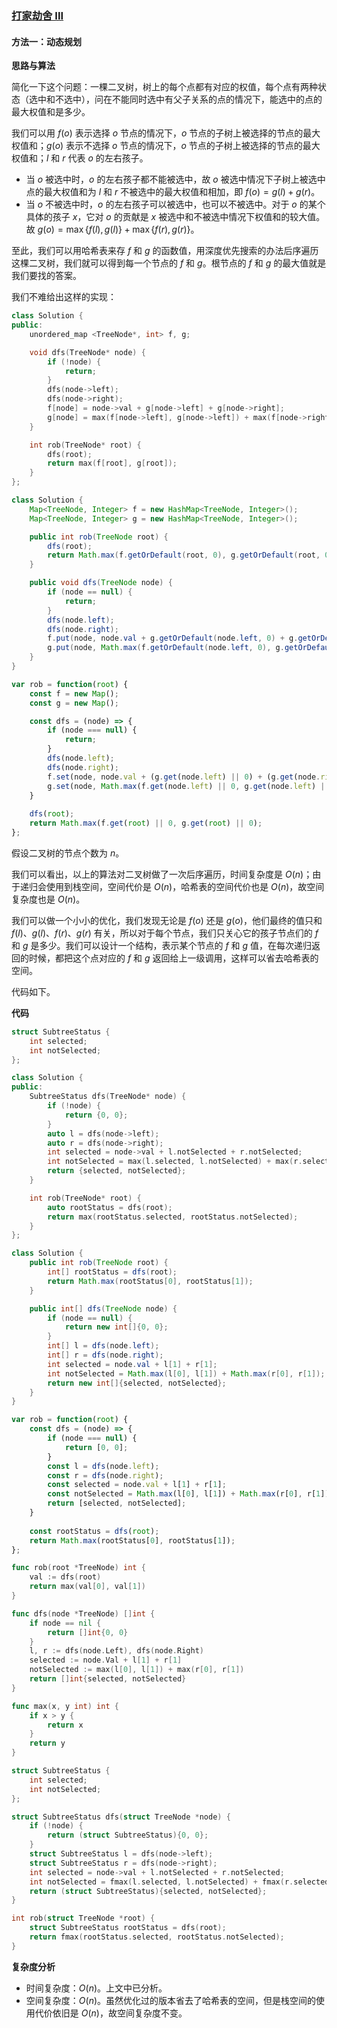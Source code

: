 ### [打家劫舍 III](https://leetcode.cn/problems/house-robber-iii/solutions/361038/da-jia-jie-she-iii-by-leetcode-solution/)

#### 方法一：动态规划

**思路与算法**

简化一下这个问题：一棵二叉树，树上的每个点都有对应的权值，每个点有两种状态（选中和不选中），问在不能同时选中有父子关系的点的情况下，能选中的点的最大权值和是多少。

我们可以用 $f(o)$ 表示选择 $o$ 节点的情况下，$o$ 节点的子树上被选择的节点的最大权值和；$g(o)$ 表示不选择 $o$ 节点的情况下，$o$ 节点的子树上被选择的节点的最大权值和；$l$ 和 $r$ 代表 $o$ 的左右孩子。

-   当 $o$ 被选中时，$o$ 的左右孩子都不能被选中，故 $o$ 被选中情况下子树上被选中点的最大权值和为 $l$ 和 $r$ 不被选中的最大权值和相加，即 $f(o) = g(l) + g(r)$。
-   当 $o$ 不被选中时，$o$ 的左右孩子可以被选中，也可以不被选中。对于 $o$ 的某个具体的孩子 $x$，它对 $o$ 的贡献是 $x$ 被选中和不被选中情况下权值和的较大值。故 $g(o) = \max \{ f(l) , g(l)\}+\max\{ f(r) , g(r) \}$。

至此，我们可以用哈希表来存 $f$ 和 $g$ 的函数值，用深度优先搜索的办法后序遍历这棵二叉树，我们就可以得到每一个节点的 $f$ 和 $g$。根节点的 $f$ 和 $g$ 的最大值就是我们要找的答案。

我们不难给出这样的实现：

```cpp
class Solution {
public:
    unordered_map <TreeNode*, int> f, g;

    void dfs(TreeNode* node) {
        if (!node) {
            return;
        }
        dfs(node->left);
        dfs(node->right);
        f[node] = node->val + g[node->left] + g[node->right];
        g[node] = max(f[node->left], g[node->left]) + max(f[node->right], g[node->right]);
    }

    int rob(TreeNode* root) {
        dfs(root);
        return max(f[root], g[root]);
    }
};
```

```java
class Solution {
    Map<TreeNode, Integer> f = new HashMap<TreeNode, Integer>();
    Map<TreeNode, Integer> g = new HashMap<TreeNode, Integer>();

    public int rob(TreeNode root) {
        dfs(root);
        return Math.max(f.getOrDefault(root, 0), g.getOrDefault(root, 0));
    }

    public void dfs(TreeNode node) {
        if (node == null) {
            return;
        }
        dfs(node.left);
        dfs(node.right);
        f.put(node, node.val + g.getOrDefault(node.left, 0) + g.getOrDefault(node.right, 0));
        g.put(node, Math.max(f.getOrDefault(node.left, 0), g.getOrDefault(node.left, 0)) + Math.max(f.getOrDefault(node.right, 0), g.getOrDefault(node.right, 0)));
    }
}
```

```javascript
var rob = function(root) {
    const f = new Map();
    const g = new Map();

    const dfs = (node) => {
        if (node === null) {
            return;
        }
        dfs(node.left);
        dfs(node.right);
        f.set(node, node.val + (g.get(node.left) || 0) + (g.get(node.right) || 0));
        g.set(node, Math.max(f.get(node.left) || 0, g.get(node.left) || 0) + Math.max(f.get(node.right) || 0, g.get(node.right) || 0));
    }
    
    dfs(root);
    return Math.max(f.get(root) || 0, g.get(root) || 0);
};
```

假设二叉树的节点个数为 $n$。

我们可以看出，以上的算法对二叉树做了一次后序遍历，时间复杂度是 $O(n)$；由于递归会使用到栈空间，空间代价是 $O(n)$，哈希表的空间代价也是 $O(n)$，故空间复杂度也是 $O(n)$。

我们可以做一个小小的优化，我们发现无论是 $f(o)$ 还是 $g(o)$，他们最终的值只和 $f(l)$、$g(l)$、$f(r)$、$g(r)$ 有关，所以对于每个节点，我们只关心它的孩子节点们的 $f$ 和 $g$ 是多少。我们可以设计一个结构，表示某个节点的 $f$ 和 $g$ 值，在每次递归返回的时候，都把这个点对应的 $f$ 和 $g$ 返回给上一级调用，这样可以省去哈希表的空间。

代码如下。

**代码**

```cpp
struct SubtreeStatus {
    int selected;
    int notSelected;
};

class Solution {
public:
    SubtreeStatus dfs(TreeNode* node) {
        if (!node) {
            return {0, 0};
        }
        auto l = dfs(node->left);
        auto r = dfs(node->right);
        int selected = node->val + l.notSelected + r.notSelected;
        int notSelected = max(l.selected, l.notSelected) + max(r.selected, r.notSelected);
        return {selected, notSelected};
    }

    int rob(TreeNode* root) {
        auto rootStatus = dfs(root);
        return max(rootStatus.selected, rootStatus.notSelected);
    }
};
```

```java
class Solution {
    public int rob(TreeNode root) {
        int[] rootStatus = dfs(root);
        return Math.max(rootStatus[0], rootStatus[1]);
    }

    public int[] dfs(TreeNode node) {
        if (node == null) {
            return new int[]{0, 0};
        }
        int[] l = dfs(node.left);
        int[] r = dfs(node.right);
        int selected = node.val + l[1] + r[1];
        int notSelected = Math.max(l[0], l[1]) + Math.max(r[0], r[1]);
        return new int[]{selected, notSelected};
    }
}
```

```javascript
var rob = function(root) {
    const dfs = (node) => {
        if (node === null) {
            return [0, 0];
        }
        const l = dfs(node.left);
        const r = dfs(node.right);
        const selected = node.val + l[1] + r[1];
        const notSelected = Math.max(l[0], l[1]) + Math.max(r[0], r[1]);
        return [selected, notSelected];
    }
    
    const rootStatus = dfs(root);
    return Math.max(rootStatus[0], rootStatus[1]);
}; 
```

```go
func rob(root *TreeNode) int {
    val := dfs(root)
    return max(val[0], val[1])
}

func dfs(node *TreeNode) []int {
    if node == nil {
        return []int{0, 0}
    }
    l, r := dfs(node.Left), dfs(node.Right)
    selected := node.Val + l[1] + r[1]
    notSelected := max(l[0], l[1]) + max(r[0], r[1])
    return []int{selected, notSelected}
}

func max(x, y int) int {
    if x > y {
        return x
    }
    return y
}
```

```c
struct SubtreeStatus {
    int selected;
    int notSelected;
};

struct SubtreeStatus dfs(struct TreeNode *node) {
    if (!node) {
        return (struct SubtreeStatus){0, 0};
    }
    struct SubtreeStatus l = dfs(node->left);
    struct SubtreeStatus r = dfs(node->right);
    int selected = node->val + l.notSelected + r.notSelected;
    int notSelected = fmax(l.selected, l.notSelected) + fmax(r.selected, r.notSelected);
    return (struct SubtreeStatus){selected, notSelected};
}

int rob(struct TreeNode *root) {
    struct SubtreeStatus rootStatus = dfs(root);
    return fmax(rootStatus.selected, rootStatus.notSelected);
}
```

**复杂度分析**

-   时间复杂度：$O(n)$。上文中已分析。
-   空间复杂度：$O(n)$。虽然优化过的版本省去了哈希表的空间，但是栈空间的使用代价依旧是 $O(n)$，故空间复杂度不变。
